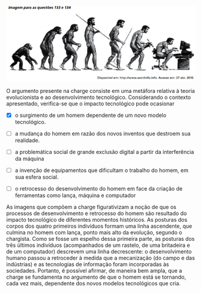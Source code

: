 

![](036cc6ed-e353-918c-1280-7c394726b321.png)

O argumento presente na charge consiste em uma metáfora relativa à teoria evolucionista e ao desenvolvimento tecnológico. Considerando o contexto apresentado, verifica-se que o impacto tecnológico pode ocasionar



- [x] o surgimento de um homem dependente de um novo modelo tecnológico.
- [ ] a mudança do homem em razão dos novos inventos que destroem sua realidade.
- [ ] a problemática social de grande exclusão digital a partir da interferência da máquina
- [ ] a invenção de equipamentos que dificultam o trabalho do homem, em sua esfera social.
- [ ] o retrocesso do desenvolvimento do homem em face da criação de ferramentas como lança, máquina e computador


As imagens que compõem a charge figurativizam a noção de que os processos de desenvolvimento e retrocesso do homem são resultado do impacto tecnológico de diferentes momentos históricos. As posturas dos corpos dos quatro primeiros indivíduos formam uma linha ascendente, que culmina no homem com lança, ponto mais alto da evolução, segundo o chargista. Como se fosse um espelho dessa primeira parte, as posturas dos três últimos indivíduos (acompanhados de um rastelo, de uma britadeira e de um computador) descrevem uma linha decrescente: o desenvolvimento humano passou a retroceder à medida que a mecanização (do campo e das indústrias) e as tecnologias de informação foram incorporadas às sociedades. Portanto, é possível afirmar, de maneira bem ampla, que a charge se fundamenta no argumento de que o homem está se tornando, cada vez mais, dependente dos novos modelos tecnológicos que cria.
